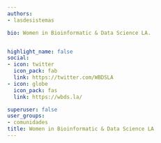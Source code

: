 ```yaml
---
authors:
- lasdesistemas

bio: Women in Bioinformatic & Data Science LA.


highlight_name: false
social:
- icon: twitter
  icon_pack: fab
  link: https://twitter.com/WBDSLA
- icon: globe
  icon_pack: fas
  link: https://wbds.la/

superuser: false
user_groups: 
- comunidades
title: Women in Bioinformatic & Data Science LA
---
```

